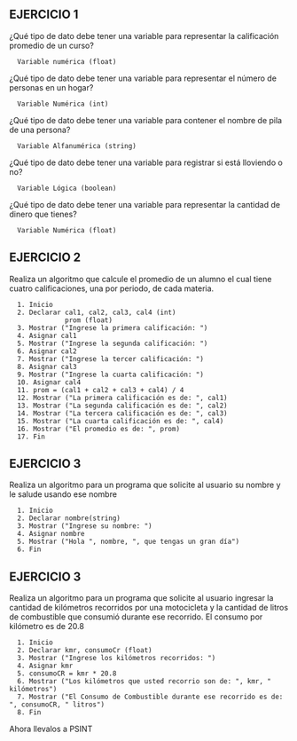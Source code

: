 ## EJERCICIO 1

¿Qué tipo de dato debe tener una variable para representar la calificación promedio de un
curso?

      Variable numérica (float)

¿Qué tipo de dato debe tener una variable para representar el número de personas en un
hogar?

      Variable Numérica (int)

¿Qué tipo de dato debe tener una variable para contener el nombre de pila de una persona?

      Variable Alfanumérica (string)

¿Qué tipo de dato debe tener una variable para registrar si está lloviendo o no?

      Variable Lógica (boolean)

¿Qué tipo de dato debe tener una variable para representar la cantidad de dinero que
tienes?

      Variable Numérica (float)
      
## EJERCICIO 2

Realiza un algoritmo que calcule el promedio de un alumno el cual tiene cuatro calificaciones, una por periodo, de cada materia.

      1. Inicio
      2. Declarar cal1, cal2, cal3, cal4 (int)
                  prom (float)
      3. Mostrar ("Ingrese la primera calificación: ")
      4. Asignar cal1
      5. Mostrar ("Ingrese la segunda calificación: ")
      6. Asignar cal2
      7. Mostrar ("Ingrese la tercer calificación: ")
      8. Asignar cal3
      9. Mostrar ("Ingrese la cuarta calificación: ")
      10. Asignar cal4
      11. prom = (cal1 + cal2 + cal3 + cal4) / 4
      12. Mostrar ("La primera calificación es de: ", cal1)
      13. Mostrar ("La segunda calificación es de: ", cal2)
      14. Mostrar ("La tercera calificación es de: ", cal3)
      15. Mostrar ("La cuarta calificación es de: ", cal4)
      16. Mostrar ("El promedio es de: ", prom)
      17. Fin
      
      
## EJERCICIO 3

Realiza un algoritmo para un programa que solicite al usuario su nombre y le salude usando ese nombre

      1. Inicio
      2. Declarar nombre(string)
      3. Mostrar ("Ingrese su nombre: ")
      4. Asignar nombre
      5. Mostrar ("Hola ", nombre, ", que tengas un gran día")
      6. Fin

## EJERCICIO 3

Realiza un algoritmo para  un programa que solicite al usuario ingresar la cantidad de kilómetros recorridos por una motocicleta y la cantidad de litros de combustible que consumió durante ese recorrido. El consumo por kilómetro es de 20.8

      1. Inicio
      2. Declarar kmr, consumoCr (float)
      3. Mostrar ("Ingrese los kilómetros recorridos: ")
      4. Asignar kmr
      5. consumoCR = kmr * 20.8
      6. Mostrar ("Los kilómetros que usted recorrio son de: ", kmr, " kilómetros")
      7. Mostrar ("El Consumo de Combustible durante ese recorrido es de: ", consumoCR, " litros")
      8. Fin

Ahora llevalos a PSINT
